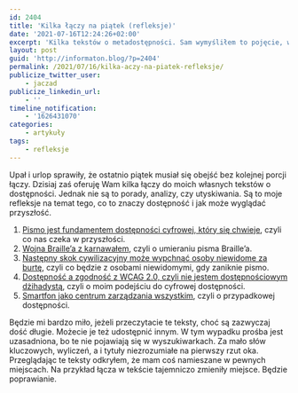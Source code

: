 ```yaml
---
id: 2404
title: 'Kilka łączy na piątek (refleksje)'
date: '2021-07-16T12:24:26+02:00'
excerpt: 'Kilka tekstów o metadostępności. Sam wymyśliłem to pojęcie, więc może być mało adekwatne. Teksty o przyszłości dostępności.'
layout: post
guid: 'http://informaton.blog/?p=2404'
permalink: /2021/07/16/kilka-aczy-na-piatek-refleksje/
publicize_twitter_user:
    - jaczad
publicize_linkedin_url:
    - ''
timeline_notification:
    - '1626431070'
categories:
    - artykuły
tags:
    - refleksje
---
```


Upał i urlop sprawiły, że ostatnio piątek musiał się obejść bez kolejnej porcji łączy. Dzisiaj zaś oferuję Wam kilka łączy do moich własnych tekstów o dostępności. Jednak nie są to porady, analizy, czy utyskiwania. Są to moje refleksje na temat tego, co to znaczy dostępność i jak może wyglądać przyszłość.

1. [Pismo jest fundamentem dostępności cyfrowej, który się chwieje](https://informaton.blog/2019/07/18/pismo-jest-fundamentem-dostepnosci-cyfrowej/), czyli co nas czeka w przyszłości.
2. [Wojna Braille’a z karnawałem](https://informaton.blog/2019/06/04/wojna-braillea-z-karnawaem/), czyli o umieraniu pisma Braille’a.
3. [Następny skok cywilizacyjny może wypchnąć osoby niewidome za burtę](https://informaton.blog/2017/09/05/nastepny-skok-cywilizacyjny-moze-wypchnac-osoby-niewidome-za-burte/), czyli co będzie z osobami niewidomymi, gdy zaniknie pismo.
4. [Dostępność a zgodność z WCAG 2.0, czyli nie jestem dostępnościowym dżihadystą](https://informaton.blog/2017/08/21/dostepnosc-a-zgodnosc-z-wcag-2-0-czyli-nie-jestem-dostepnosciowym-dzihadysta/), czyli o moim podejściu do cyfrowej dostępności.
5. [Smartfon jako centrum zarządzania wszystkim](https://informaton.blog/2017/05/17/smartfon-jako-centrum-zarzadzania-wszystkim/), czyli o przypadkowej dostępności.

Będzie mi bardzo miło, jeżeli przeczytacie te teksty, choć są zazwyczaj dość długie. Możecie je też udostępnić innym. W tym wypadku prośba jest uzasadniona, bo te nie pojawiają się w wyszukiwarkach. Za mało słów kluczowych, wyliczeń, a i tytuły niezrozumiałe na pierwszy rzut oka. Przeglądając te teksty odkryłem, że mam coś namieszane w pewnych miejscach. Na przykład łącza w tekście tajemniczo zmieniły miejsce. Będzie poprawianie.